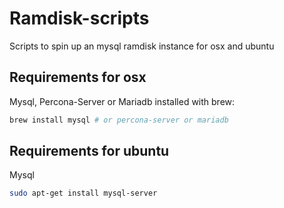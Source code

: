 Ramdisk-scripts
===============

Scripts to spin up an mysql ramdisk instance for osx and ubuntu


## Requirements for osx

Mysql, Percona-Server or Mariadb installed with brew:

```bash
brew install mysql # or percona-server or mariadb
```

## Requirements for ubuntu

Mysql

```bash
sudo apt-get install mysql-server
```
